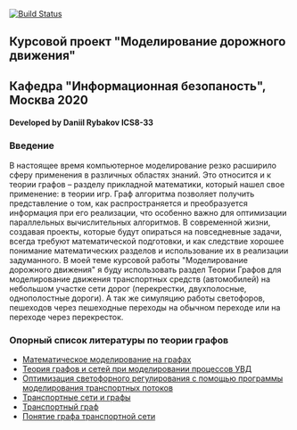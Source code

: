[![Build Status](https://travis-ci.com/DaniilRyb/Traffic_Simulation_course_project.svg?branch=development-branch-1)](https://travis-ci.com/DaniilRyb/Traffic_Simulation_course_project)

## Курсовой проект "Моделирование дорожного движения"
## Кафедра "Информационная безопаность", Москва 2020
#### Developed by Daniil Rybakov ICS8-33


###  Введение
В настоящее время компьютерное моделирование резко расширило сферу применения в различных областях знаний. Это относится и к теории графов – разделу прикладной математики, который нашел свое применение: в теории игр. Граф алгоритма позволяет получить представление о том, как распространяется и преобразуется информация при его реализации, что особенно важно для оптимизации параллельных вычислительных алгоритмов.  В современной жизни, создавая проекты, которые будут опираться на повседневные задачи, всегда требуют математической подготовки, и как следствие хорошее понимание математических разделов и использование их в реализации задуманного. В моей теме курсовой работы "Моделирование дорожного движения" я буду использовать раздел Теории Графов для моделирование движения транспортных средств (автомобилей) на небольшом участке сети дорог (перекрестки, двухполосные, однополостные дороги). А так же симуляцию работы светофоров, пешеходов через пешеходные переходы на обычном переходе или на переходе через перекресток. 

###  Опорный список литературы по теории графов
* [Математическое моделирование на графах](http://window.edu.ru/resource/223/75223/files/mmg.pdf)
* [Теория графов и сетей при моделировании процессов УВД](http://venec.ulstu.ru/lib/disk/2014/Karnauhov_3.pdf)
* [Оптимизация светофорного регулирования с помощью программы моделирования транспортных потоков](https://dspace.susu.ru/xmlui/bitstream/handle/0001.74/984/6.pdf?sequence=1&isAllowe)
* [Транспортные сети и графы](https://wiasite.com/page/tavridovich/ist/ist-14--idz-ax41--nf-52)
* [Транспортный граф](http://www.isa.ru/transnet/intro/index.html?basicgraph.htm)
* [Понятие графа транспортной сети](http://dl.khadi.kharkov.ua/pluginfile.php/27760/mod_resource/content/1/5)
